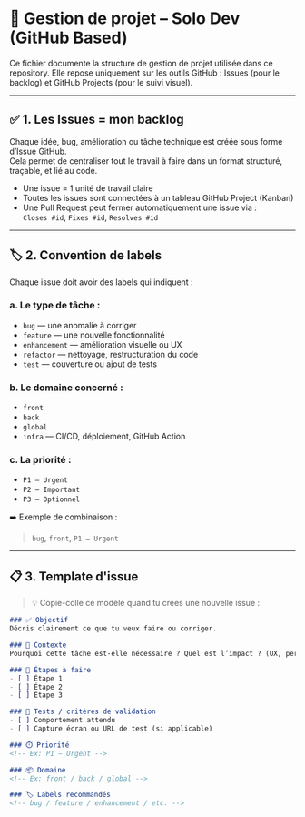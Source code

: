 # 📁 Gestion de projet – Solo Dev (GitHub Based)

Ce fichier documente la structure de gestion de projet utilisée dans ce repository. Elle repose uniquement sur les outils GitHub : Issues (pour le backlog) et GitHub Projects (pour le suivi visuel).

---

## ✅ 1. Les Issues = mon backlog

Chaque idée, bug, amélioration ou tâche technique est créée sous forme d’Issue GitHub.  
Cela permet de centraliser tout le travail à faire dans un format structuré, traçable, et lié au code.

- Une issue = 1 unité de travail claire
- Toutes les issues sont connectées à un tableau GitHub Project (Kanban)
- Une Pull Request peut fermer automatiquement une issue via :  
  `Closes #id`, `Fixes #id`, `Resolves #id`

---

## 🏷️ 2. Convention de labels

Chaque issue doit avoir des labels qui indiquent :

### a. Le type de tâche :
- `bug` — une anomalie à corriger
- `feature` — une nouvelle fonctionnalité
- `enhancement` — amélioration visuelle ou UX
- `refactor` — nettoyage, restructuration du code
- `test` — couverture ou ajout de tests

### b. Le domaine concerné :
- `front`
- `back`
- `global`
- `infra` — CI/CD, déploiement, GitHub Action

### c. La priorité :
- `P1 – Urgent`
- `P2 – Important`
- `P3 – Optionnel`

➡️ Exemple de combinaison :
> `bug`, `front`, `P1 – Urgent`

---

## 📋 3. Template d'issue

> 💡 Copie-colle ce modèle quand tu crées une nouvelle issue :

```markdown
### ✅ Objectif
Décris clairement ce que tu veux faire ou corriger.

### 📍 Contexte
Pourquoi cette tâche est-elle nécessaire ? Quel est l’impact ? (UX, performance, dette technique…)

### 🔧 Étapes à faire
- [ ] Étape 1
- [ ] Étape 2
- [ ] Étape 3

### 🧪 Tests / critères de validation
- [ ] Comportement attendu
- [ ] Capture écran ou URL de test (si applicable)

### ⏱️ Priorité
<!-- Ex: P1 – Urgent -->

### 📦 Domaine
<!-- Ex: front / back / global -->

### 🏷️ Labels recommandés
<!-- bug / feature / enhancement / etc. -->